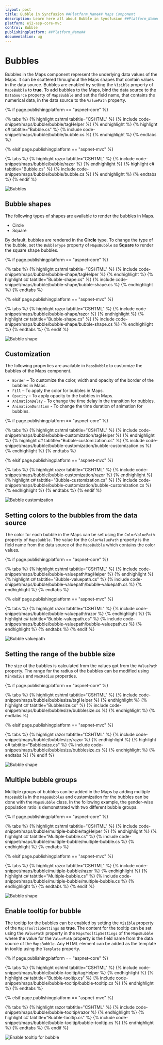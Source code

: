 ```yaml
---
layout: post
title: Bubble in Syncfusion ##Platform_Name## Maps Component
description: Learn here all about Bubble in Syncfusion ##Platform_Name## Maps component of Syncfusion Essential JS 2 and more.
platform: ej2-asp-core-mvc
control: Bubble
publishingplatform: ##Platform_Name##
documentation: ug
---
```


# Bubbles

Bubbles in the Maps component represent the underlying data values of the Maps. It can be scattered throughout the Maps shapes that contain values in the data source. Bubbles are enabled by setting the `Visible` property of `MapsBubble` to **true**. To add bubbles to the Maps, bind the data source to the `DataSource` property of `MapsBubble` and set the field name, that contains the numerical data, in the data source to the `ValuePath` property.

{% if page.publishingplatform == "aspnet-core" %}

{% tabs %}
{% highlight cshtml tabtitle="CSHTML" %}
{% include code-snippet/maps/bubble/bubble/tagHelper %}
{% endhighlight %}
{% highlight c# tabtitle="Bubble.cs" %}
{% include code-snippet/maps/bubble/bubble/bubble.cs %}
{% endhighlight %}
{% endtabs %}

{% elsif page.publishingplatform == "aspnet-mvc" %}

{% tabs %}
{% highlight razor tabtitle="CSHTML" %}
{% include code-snippet/maps/bubble/bubble/razor %}
{% endhighlight %}
{% highlight c# tabtitle="Bubble.cs" %}
{% include code-snippet/maps/bubble/bubble/bubble.cs %}
{% endhighlight %}
{% endtabs %}
{% endif %}



![Bubbles](./images/Bubble/bubble.PNG)

## Bubble shapes

The following types of shapes are available to render the bubbles in Maps.

* Circle
* Square

By default, bubbles are rendered in the **Circle** type. To change the type of the bubble, set the `BubbleType` property of `MapsBubble` as **Square** to render the square shape bubbles.

{% if page.publishingplatform == "aspnet-core" %}

{% tabs %}
{% highlight cshtml tabtitle="CSHTML" %}
{% include code-snippet/maps/bubble/bubble-shape/tagHelper %}
{% endhighlight %}
{% highlight c# tabtitle="Bubble-shape.cs" %}
{% include code-snippet/maps/bubble/bubble-shape/bubble-shape.cs %}
{% endhighlight %}
{% endtabs %}

{% elsif page.publishingplatform == "aspnet-mvc" %}

{% tabs %}
{% highlight razor tabtitle="CSHTML" %}
{% include code-snippet/maps/bubble/bubble-shape/razor %}
{% endhighlight %}
{% highlight c# tabtitle="Bubble-shape.cs" %}
{% include code-snippet/maps/bubble/bubble-shape/bubble-shape.cs %}
{% endhighlight %}
{% endtabs %}
{% endif %}



![Bubble shape](./images/Bubble/bubble-shape.PNG)

## Customization

The following properties are available in `MapsBubble` to customize the bubbles of the Maps component.

* `Border` – To customize the color, width and opacity of the border of the bubbles in Maps.
* `Fill` – To apply the color for bubbles in Maps.
* `Opacity` – To apply opacity to the bubbles in Maps.
* `AnimationDelay` - To change the time delay in the transition for bubbles.
* `AnimationDuration` - To change the time duration of animation for bubbles.

{% if page.publishingplatform == "aspnet-core" %}

{% tabs %}
{% highlight cshtml tabtitle="CSHTML" %}
{% include code-snippet/maps/bubble/bubble-customization/tagHelper %}
{% endhighlight %}
{% highlight c# tabtitle="Bubble-customization.cs" %}
{% include code-snippet/maps/bubble/bubble-customization/bubble-customization.cs %}
{% endhighlight %}
{% endtabs %}

{% elsif page.publishingplatform == "aspnet-mvc" %}

{% tabs %}
{% highlight razor tabtitle="CSHTML" %}
{% include code-snippet/maps/bubble/bubble-customization/razor %}
{% endhighlight %}
{% highlight c# tabtitle="Bubble-customization.cs" %}
{% include code-snippet/maps/bubble/bubble-customization/bubble-customization.cs %}
{% endhighlight %}
{% endtabs %}
{% endif %}



![Bubble customization](./images/Bubble/bubble-customization.PNG)

## Setting colors to the bubbles from the data source

The color for each bubble in the Maps can be set using the `ColorValuePath` property of `MapsBubble`. The value for the `ColorValuePath` property is the field name from the data source of the `MapsBubble` which contains the color values.

{% if page.publishingplatform == "aspnet-core" %}

{% tabs %}
{% highlight cshtml tabtitle="CSHTML" %}
{% include code-snippet/maps/bubble/bubble-valuepath/tagHelper %}
{% endhighlight %}
{% highlight c# tabtitle="Bubble-valuepath.cs" %}
{% include code-snippet/maps/bubble/bubble-valuepath/bubble-valuepath.cs %}
{% endhighlight %}
{% endtabs %}

{% elsif page.publishingplatform == "aspnet-mvc" %}

{% tabs %}
{% highlight razor tabtitle="CSHTML" %}
{% include code-snippet/maps/bubble/bubble-valuepath/razor %}
{% endhighlight %}
{% highlight c# tabtitle="Bubble-valuepath.cs" %}
{% include code-snippet/maps/bubble/bubble-valuepath/bubble-valuepath.cs %}
{% endhighlight %}
{% endtabs %}
{% endif %}



![Bubble valuepath](./images/Bubble/bubble-valuepath.PNG)

## Setting the range of the bubble size

The size of the bubbles is calculated from the values got from the `ValuePath` property. The range for the radius of the bubbles can be modified using `MinRadius` and `MaxRadius` properties.

{% if page.publishingplatform == "aspnet-core" %}

{% tabs %}
{% highlight cshtml tabtitle="CSHTML" %}
{% include code-snippet/maps/bubble/bubblesize/tagHelper %}
{% endhighlight %}
{% highlight c# tabtitle="Bubblesize.cs" %}
{% include code-snippet/maps/bubble/bubblesize/bubblesize.cs %}
{% endhighlight %}
{% endtabs %}

{% elsif page.publishingplatform == "aspnet-mvc" %}

{% tabs %}
{% highlight razor tabtitle="CSHTML" %}
{% include code-snippet/maps/bubble/bubblesize/razor %}
{% endhighlight %}
{% highlight c# tabtitle="Bubblesize.cs" %}
{% include code-snippet/maps/bubble/bubblesize/bubblesize.cs %}
{% endhighlight %}
{% endtabs %}
{% endif %}



![Bubble shape](./images/Bubble/bubble-sizing.png)

## Multiple bubble groups

Multiple groups of bubbles can be added in the Maps by adding multiple `MapsBubble` in the `MapsBubbles` and customization for the bubbles can be done with the `MapsBubble` class. In the following example, the gender-wise population ratio is demonstrated with two different bubble groups.

{% if page.publishingplatform == "aspnet-core" %}

{% tabs %}
{% highlight cshtml tabtitle="CSHTML" %}
{% include code-snippet/maps/bubble/multiple-bubble/tagHelper %}
{% endhighlight %}
{% highlight c# tabtitle="Multiple-bubble.cs" %}
{% include code-snippet/maps/bubble/multiple-bubble/multiple-bubble.cs %}
{% endhighlight %}
{% endtabs %}

{% elsif page.publishingplatform == "aspnet-mvc" %}

{% tabs %}
{% highlight razor tabtitle="CSHTML" %}
{% include code-snippet/maps/bubble/multiple-bubble/razor %}
{% endhighlight %}
{% highlight c# tabtitle="Multiple-bubble.cs" %}
{% include code-snippet/maps/bubble/multiple-bubble/multiple-bubble.cs %}
{% endhighlight %}
{% endtabs %}
{% endif %}



![Bubble shape](./images/Bubble/multiple-bubble.PNG)

## Enable tooltip for bubble

The tooltip for the bubbles can be enabled by setting the `Visible` property of the `MapsTooltipSettings` as **true**. The content for the tooltip can be set using the `ValuePath` property in the `MapsTooltipSettings` of the `MapsBubble` where the value for the `ValuePath` property is the field name from the data source of the `MapsBubble`. Any HTML element can be added as the template in tooltip using the `Template` property.

{% if page.publishingplatform == "aspnet-core" %}

{% tabs %}
{% highlight cshtml tabtitle="CSHTML" %}
{% include code-snippet/maps/bubble/bubble-tooltip/tagHelper %}
{% endhighlight %}
{% highlight c# tabtitle="Bubble-tooltip.cs" %}
{% include code-snippet/maps/bubble/bubble-tooltip/bubble-tooltip.cs %}
{% endhighlight %}
{% endtabs %}

{% elsif page.publishingplatform == "aspnet-mvc" %}

{% tabs %}
{% highlight razor tabtitle="CSHTML" %}
{% include code-snippet/maps/bubble/bubble-tooltip/razor %}
{% endhighlight %}
{% highlight c# tabtitle="Bubble-tooltip.cs" %}
{% include code-snippet/maps/bubble/bubble-tooltip/bubble-tooltip.cs %}
{% endhighlight %}
{% endtabs %}
{% endif %}



![Enable tooltip for bubble](./images/Bubble/bubble-tooltip.PNG)